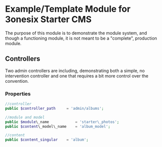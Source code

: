 # Example/Template Module for 3onesix Starter CMS
The purpose of this module is to demonstrate the module system, and though a functioning module, it is not meant to be a "complete", production module.

## Controllers
Two admin controllers are including, demonstrating both a simple, no intervention controller and one that requires a bit more control over the convention.

### Properties
```php
//controller
public $controller_path 	= 'admin/albums';

//module and model
public $module\_name			= 'starter\_photos';
public $content\_model\_name	= 'album_model';

//content
public $content_singular 	= 'album';
```